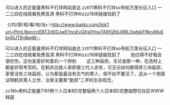 可以进入的正能量黑料不打烊网站直达
zztt11黑料不打烊so导航万里长征入口
一二三四在线观看免费高清
黑料不打烊tttzzz18烊链接找到了


《/内/部/观/看/地/址👉http://www.baidu.com/link?url=PImL9pnrcnEBTZd0DJwE1moEyQXs0YpuTA91QfbU6RL0wbkiFlNcvMuEbn0iJT6n&wd》--

可以进入的正能量黑料不打烊网站直达
zztt11黑料不打烊so导航万里长征入口
一二三四在线观看免费高清
黑料不打烊tttzzz18烊链接找到了
　　他过得不好我会很忧伤。这也是爱好和爱的一个辨别
　　这三种扁担，无论是那一种，在选材上都是非常考究的。在鹤庆白族人家即便三代人赤贫，可无论如何都得弄三块扁担，家里没有三块扁担，认为那是最没有志气的男人，倒不如不要活了。这从一个侧面证明鹤庆男人立世、治家主要靠“勤劳”二字的生存观念。





cc18lv黑料正能量7181两个人日本BD完整版两个人日本BD完整版野花社区WWW韩国
